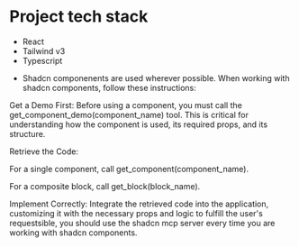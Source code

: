 # Project tech stack
* React 
* Tailwind v3
* Typescript

- Shadcn componenents are used wherever possible. When working with shadcn components, follow these instructions:

Get a Demo First: Before using a component, you must call the get_component_demo(component_name) tool. This is critical for understanding how the component is used, its required props, and its structure.

Retrieve the Code:

For a single component, call get_component(component_name).

For a composite block, call get_block(block_name).

Implement Correctly: Integrate the retrieved code into the application, customizing it with the necessary props and logic to fulfill the user's requestsible, you should use the shadcn mcp server every time you are working with shadcn components.
